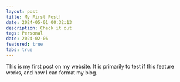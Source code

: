 ```yaml
---
layout: post
title: My First Post!
date: 2024-05-01 00:32:13
description: Check it out
tags: Personal
date: 2024-02-06
featured: true
tabs: true
---
```


This is my first post on my website. It is primarily to test if this feature works, and how I can format my blog.

